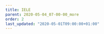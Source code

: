 ```yaml
---
title: IELE
parent: 2020-05-04_07-00-00_more
order: 2
last_updated: "2020-05-01T09:00:00+01:00"
---
```

